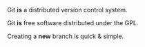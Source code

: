 Git **is** a distributed version control system.

Git **is** free software distributed under the GPL.

Creating a **new** branch is quick & simple.
